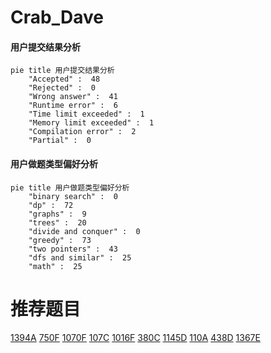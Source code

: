 # Crab_Dave

<!-- tabs:start -->



#### **用户提交结果分析**

```mermaid
pie title 用户提交结果分析
    "Accepted" :  48
    "Rejected" :  0
    "Wrong answer" :  41
    "Runtime error" :  6
    "Time limit exceeded" :  1
    "Memory limit exceeded" :  1
    "Compilation error" :  2
    "Partial" :  0
```

#### **用户做题类型偏好分析**

```mermaid
pie title 用户做题类型偏好分析
    "binary search" :  0
    "dp" :  72
    "graphs" :  9
    "trees" :  20
    "divide and conquer" :  0
    "greedy" :  73
    "two pointers" :  43
    "dfs and similar" :  25
    "math" :  25
```



<!-- tabs:end -->
# 推荐题目
[1394A](https://codeforces.com/contest/1394/problem/A)
[750F](https://codeforces.com/contest/750/problem/F)
[1070F](https://codeforces.com/contest/1070/problem/F)
[107C](https://codeforces.com/contest/107/problem/C)
[1016F](https://codeforces.com/contest/1016/problem/F)
[380C](https://codeforces.com/contest/380/problem/C)
[1145D](https://codeforces.com/contest/1145/problem/D)
[110A](https://codeforces.com/contest/110/problem/A)
[438D](https://codeforces.com/contest/438/problem/D)
[1367E](https://codeforces.com/contest/1367/problem/E)
